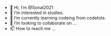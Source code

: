 - 👋 Hi, I’m @Sonal2021
- 👀 I’m interested in studies.
- 🌱 I’m currently learning codeing from codetots.
- 💞️ I’m looking to collaborate on ...
- 📫 How to reach me ...

<!---
Sonal2021/Sonal2021 is a ✨ special ✨ repository because its `README.md` (this file) appears on your GitHub profile.
You can click the Preview link to take a look at your changes.
--->
